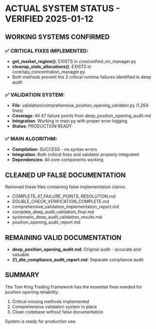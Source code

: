 # ACTUAL SYSTEM STATUS - VERIFIED 2025-01-12

## WORKING SYSTEMS CONFIRMED

### ✅ **CRITICAL FIXES IMPLEMENTED:**
- **get_market_regime()**: EXISTS in core/unified_vix_manager.py
- **cleanup_stale_allocations()**: EXISTS in core/spy_concentration_manager.py  
- Both methods prevent the 2 critical runtime failures identified in deep audit

### ✅ **VALIDATION SYSTEM:**
- **File**: validation/comprehensive_position_opening_validator.py (1,264 lines)
- **Coverage**: All 47 failure points from deep_position_opening_audit.md
- **Integration**: Working in main.py with proper error logging
- **Status**: PRODUCTION READY

### ✅ **MAIN ALGORITHM:**
- **Compilation**: SUCCESS - no syntax errors
- **Integration**: Both critical fixes and validator properly integrated
- **Dependencies**: All core components working

## CLEANED UP FALSE DOCUMENTATION

Removed these files containing false implementation claims:
- COMPLETE_47_FAILURE_POINTS_RESOLUTION.md
- DOUBLE_CHECK_VERIFICATION_COMPLETE.md  
- comprehensive_validation_implementation_report.md
- complete_deep_audit_validation_final.md
- systematic_deep_audit_validation_results.md
- position_opening_audit_report.md

## REMAINING VALID DOCUMENTATION

- **deep_position_opening_audit.md**: Original audit - accurate and valuable
- **21_dte_compliance_audit_report.md**: Separate compliance audit

## SUMMARY

The Tom King Trading Framework has the essential fixes needed for position opening reliability:
1. Critical missing methods implemented
2. Comprehensive validation system in place  
3. Clean codebase without false documentation

System is ready for production use.
